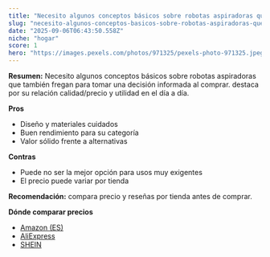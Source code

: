 ```yaml
---
title: "Necesito algunos conceptos básicos sobre robotas aspiradoras que también fregan para tomar una decisión informada al comprar."
slug: "necesito-algunos-conceptos-basicos-sobre-robotas-aspiradoras-que-tambien-fregan-"
date: "2025-09-06T06:43:50.558Z"
niche: "hogar"
score: 1
hero: "https://images.pexels.com/photos/971325/pexels-photo-971325.jpeg?auto=compress&cs=tinysrgb&fit=crop&h=627&w=1200&auto=compress&cs=tinysrgb&w=1200&h=675&fit=crop"
---
```


**Resumen:** Necesito algunos conceptos básicos sobre robotas aspiradoras que también fregan para tomar una decisión informada al comprar. destaca por su relación calidad/precio y utilidad en el día a día.

**Pros**
- Diseño y materiales cuidados
- Buen rendimiento para su categoría
- Valor sólido frente a alternativas

**Contras**
- Puede no ser la mejor opción para usos muy exigentes
- El precio puede variar por tienda

**Recomendación:** compara precio y reseñas por tienda antes de comprar.

**Dónde comparar precios**
- [Amazon (ES)](https://www.amazon.es/s?k=Necesito%20algunos%20conceptos%20b%C3%A1sicos%20sobre%20robotas%20aspiradoras%20que%20tambi%C3%A9n%20fregan%20para%20tomar%20una%20decisi%C3%B3n%20informada%20al%20comprar.&tag=teknovashop25-21)
- [AliExpress](https://www.aliexpress.com/wholesale?SearchText=Necesito%20algunos%20conceptos%20b%C3%A1sicos%20sobre%20robotas%20aspiradoras%20que%20tambi%C3%A9n%20fregan%20para%20tomar%20una%20decisi%C3%B3n%20informada%20al%20comprar.)
- [SHEIN](https://www.shein.com/pdsearch/Necesito%20algunos%20conceptos%20b%C3%A1sicos%20sobre%20robotas%20aspiradoras%20que%20tambi%C3%A9n%20fregan%20para%20tomar%20una%20decisi%C3%B3n%20informada%20al%20comprar.)